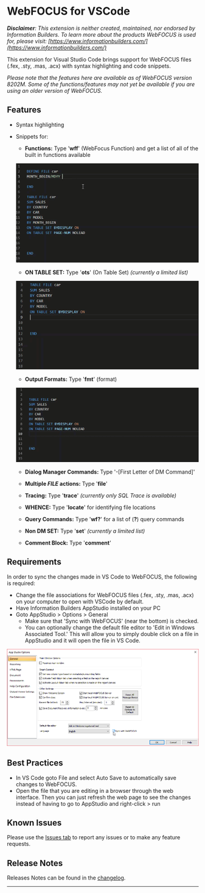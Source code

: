 # WebFOCUS for VSCode

***Disclaimer**: This extension is neither created, maintained, nor endorsed by Information Builders. To learn more about the products WebFOCUS is used for, please visit: [https://www.informationbuilders.com/](https://www.informationbuilders.com/)*

This extension for Visual Studio Code brings support for WebFOCUS files (.fex, .sty, .mas, .acx) with syntax highlighting and code snippets. 

*Please note that the features here are available as of WebFOCUS version 8202M. Some of the functions/features may not yet be available if you are using an older version of WebFOCUS.* 


## Features

 - Syntax highlighting
 - Snippets for:
 
    - **Functions:** Type '**wff**' (WebFocus Function) and get a list of all of the built in functions available

    ![Function snippet](images/Functions.gif)

    - **ON TABLE SET:** Type '**ots**' (On Table Set) *(currently a limited list)*

    ![ON TABLE SET snippet](images/OnTableSet.gif)   

    - **Output Formats:** Type '**fmt**' (format)

    ![Format snippet](images/Format.gif)   

    - **Dialog Manager Commands:** Type '-[First Letter of DM Command]'  

    - **Multiple *FILE* actions:** Type '**file**'

    - **Tracing:** Type '**trace**' *(currently only SQL Trace is available)*

    - **WHENCE:** Type '**locate**' for identifying file locations

    - **Query Commands:** Type '**wf?**' for a list of (**?**) query commands

    - **Non DM SET:** Type '**set**' *(currently a limited list)*
    
    - **Comment Block:** Type '**comment**'

## Requirements

In order to sync the changes made in VS Code to WebFOCUS, the following is required:
* Change the file associations for WebFOCUS files (.fex, .sty, .mas, .acx) on your computer to open with VSCode by default.
* Have Information Builders AppStudio installed on your PC
* Goto  AppStudio > Options > General 
    - Make sure that 'Sync with WebFOCUS' (near the bottom) is checked. 
    - You can optionally change the default file editor to 'Edit in Windows Associated Tool.' This will allow you to simply double click on a file in AppStudio and it will open the file in VS Code.

 ![App Studio Options](images/AppStudioOptions.png)

## Best Practices

* In VS Code goto File and select Auto Save to automatically save changes to WebFOCUS.
* Open the file that you are editing in a browser through the web interface. Then you can just refresh the web page to see the changes instead of having to go to AppStudio and right-click > run

## Known Issues

Please use the [Issues tab](https://github.com/steebn/WebFOCUS-VSCode/issues) to report any issues or to make any feature requests. 

## Release Notes

Releases Notes can be found in the [changelog](https://github.com/steebn/WebFOCUS-VSCode/blob/master/CHANGELOG.md).
 
----------
